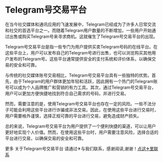 # Telegram号交易平台

在当今社交媒体和通讯应用的飞速发展中，Telegram已经成为了许多人日常交流和社交的首选平台之一。而随着Telegram用户数量的不断增加，一些用户开始通过出售或购买Telegram号来寻求商机。这就催生了Telegram号交易平台的出现。

Telegram号交易平台是指一些专门为用户提供买卖Telegram号码的在线平台。在这些平台上，用户可以发布自己的Telegram号进行出售，也可以浏览购买其他用户发布的Telegram号。这些平台通常提供安全的支付系统和评价体系，以确保交易的安全和可靠。

与传统的社交媒体账号交易相比，Telegram号交易平台具有一些独特的优势。首先，由于Telegram的用户群体更加年轻和活跃，因此拥有一个热门的Telegram账号可以成为个人品牌推广和营销的有力工具。其次，通过Telegram号交易平台，用户可以更加方便快捷地找到符合自己需求的号码，并进行交易。

然而，需要注意的是，使用Telegram号交易平台也存在一定的风险。一些不法分子可能会利用这些平台进行诈骗或非法交易。因此，在使用这些平台进行交易时，用户需要格外谨慎，选择正规可靠的平台进行交易，避免造成财产损失。

总的来说，Telegram号交易平台为用户提供了一个便利快捷的渠道，可以让用户更好地实现个人价值。然而，在使用这些平台时，用户需要注意风险，选择合适的平台进行交易，以确保交易的安全和可靠。

更多 关于Telegram号交易平台 请通过✈与我们联系，感谢阅读,谢谢！[点这✈里联系](https://a.k02.cc)